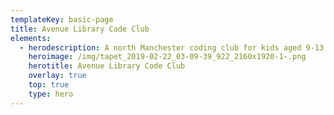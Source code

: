 ```yaml
---
templateKey: basic-page
title: Avenue Library Code Club
elements:
  - herodescription: A north Manchester coding club for kids aged 9-13
    heroimage: /img/tapet_2019-02-22_03-09-39_922_2160x1920-1-.png
    herotitle: Avenue Library Code Club
    overlay: true
    top: true
    type: hero
---
```


